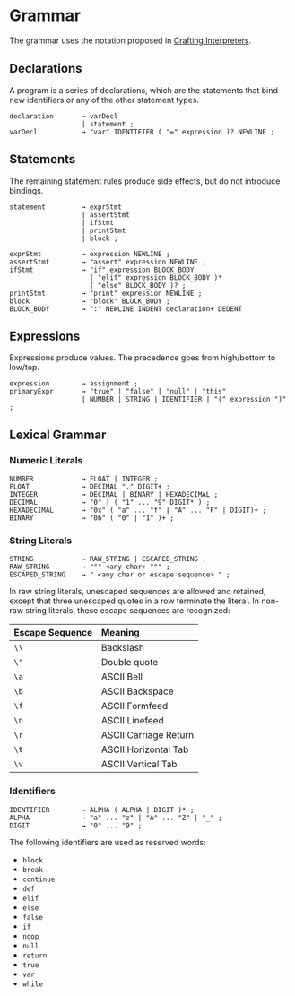 # Grammar
The grammar uses the notation proposed in [Crafting Interpreters](http://www.craftinginterpreters.com/representing-code.html#enhancing-our-notation).

## Declarations
A program is a series of declarations, which are the statements that bind new identifiers or any of the other statement types.
```
declaration       → varDecl
                  | statement ;
varDecl           → "var" IDENTIFIER ( "=" expression )? NEWLINE ;
```

## Statements
The remaining statement rules produce side effects, but do not introduce bindings.
```
statement         → exprStmt
                  | assertStmt
                  | ifStmt
                  | printStmt
                  | block ;

exprStmt          → expression NEWLINE ;
assertStmt        → "assert" expression NEWLINE ;
ifStmt            → "if" expression BLOCK_BODY
                    ( "elif" expression BLOCK_BODY )*
                    ( "else" BLOCK_BODY )? ;
printStmt         → "print" expression NEWLINE ;
block             → "block" BLOCK_BODY ;
BLOCK_BODY        → ":" NEWLINE INDENT declaration+ DEDENT
```

## Expressions
Expressions produce values. The precedence goes from high/bottom to low/top.
```
expression        → assignment ;
primaryExpr       → "true" | "false" | "null" | "this"
                  | NUMBER | STRING | IDENTIFIER | "(" expression ")" ;
```

## Lexical Grammar

### Numeric Literals
```
NUMBER            → FLOAT | INTEGER ;
FLOAT             → DECIMAL "." DIGIT+ ;
INTEGER           → DECIMAL | BINARY | HEXADECIMAL ;
DECIMAL           → "0" | ( "1" ... "9" DIGIT* ) ;
HEXADECIMAL       → "0x" ( "a" ... "f" | "A" ... "F" | DIGIT)+ ;
BINARY            → "0b" ( "0" | "1" )+ ;
```

### String Literals
```
STRING            → RAW_STRING | ESCAPED_STRING ;
RAW_STRING        → """ <any char> """ ;
ESCAPED_STRING    → " <any char or escape sequence> " ;
```

In raw string literals, unescaped sequences are allowed and retained, except that three unescaped quotes in a row terminate the literal. In non-raw string literals, these escape sequences are recognized:

| Escape Sequence | Meaning               |
|:----------------|:----------------------|
| `\\`            | Backslash             |
| `\"`            | Double quote          |
| `\a`            | ASCII Bell            |
| `\b`            | ASCII Backspace       |
| `\f`            | ASCII Formfeed        |
| `\n`            | ASCII Linefeed        |
| `\r`            | ASCII Carriage Return |
| `\t`            | ASCII Horizontal Tab  |
| `\v`            | ASCII Vertical Tab    |

### Identifiers
```
IDENTIFIER        → ALPHA ( ALPHA | DIGIT )* ;
ALPHA             → "a" ... "z" | "A" ... "Z" | "_" ;
DIGIT             → "0" ... "9" ;
```

The following identifiers are used as reserved words:
- `block`
- `break`
- `continue`
- `def`
- `elif`
- `else`
- `false`
- `if`
- `noop`
- `null`
- `return`
- `true`
- `var`
- `while`
